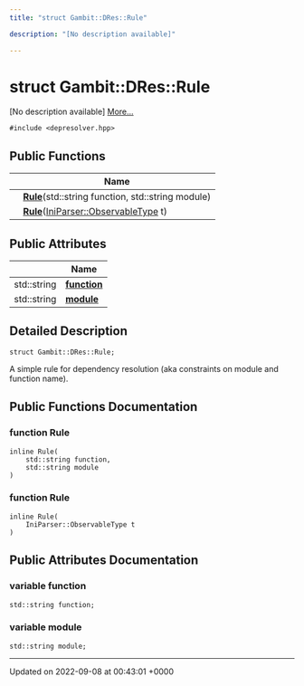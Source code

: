 ```yaml
---
title: "struct Gambit::DRes::Rule"

description: "[No description available]"

---
```


# struct Gambit::DRes::Rule



[No description available] [More...](#detailed-description)


`#include <depresolver.hpp>`

## Public Functions

|                | Name           |
| -------------- | -------------- |
| | **[Rule](/documentation/code/classes/structgambit_1_1dres_1_1rule/#function-rule)**(std::string function, std::string module) |
| | **[Rule](/documentation/code/classes/structgambit_1_1dres_1_1rule/#function-rule)**([IniParser::ObservableType](/documentation/code/classes/structgambit_1_1iniparser_1_1types_1_1observable/) t) |

## Public Attributes

|                | Name           |
| -------------- | -------------- |
| std::string | **[function](/documentation/code/classes/structgambit_1_1dres_1_1rule/#variable-function)**  |
| std::string | **[module](/documentation/code/classes/structgambit_1_1dres_1_1rule/#variable-module)**  |

## Detailed Description

```
struct Gambit::DRes::Rule;
```


A simple rule for dependency resolution (aka constraints on module and function name). 

## Public Functions Documentation

### function Rule

```
inline Rule(
    std::string function,
    std::string module
)
```


### function Rule

```
inline Rule(
    IniParser::ObservableType t
)
```


## Public Attributes Documentation

### variable function

```
std::string function;
```


### variable module

```
std::string module;
```


-------------------------------

Updated on 2022-09-08 at 00:43:01 +0000